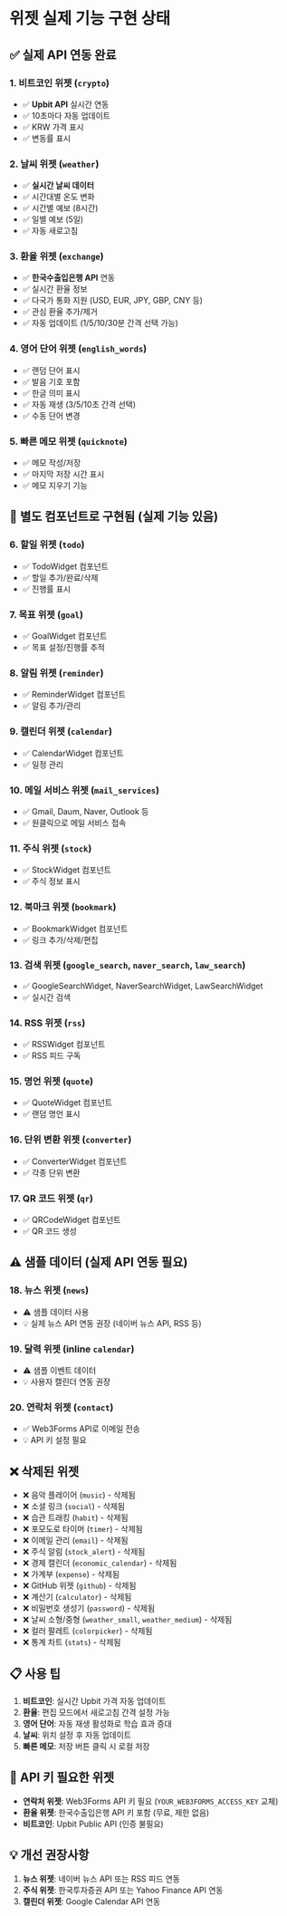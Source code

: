 # 위젯 실제 기능 구현 상태

## ✅ 실제 API 연동 완료

### 1. **비트코인 위젯** (`crypto`)
- ✅ **Upbit API** 실시간 연동
- ✅ 10초마다 자동 업데이트
- ✅ KRW 가격 표시
- ✅ 변동률 표시

### 2. **날씨 위젯** (`weather`)
- ✅ **실시간 날씨 데이터**
- ✅ 시간대별 온도 변화
- ✅ 시간별 예보 (8시간)
- ✅ 일별 예보 (5일)
- ✅ 자동 새로고침

### 3. **환율 위젯** (`exchange`)
- ✅ **한국수출입은행 API** 연동
- ✅ 실시간 환율 정보
- ✅ 다국가 통화 지원 (USD, EUR, JPY, GBP, CNY 등)
- ✅ 관심 환율 추가/제거
- ✅ 자동 업데이트 (1/5/10/30분 간격 선택 가능)

### 4. **영어 단어 위젯** (`english_words`)
- ✅ 랜덤 단어 표시
- ✅ 발음 기호 포함
- ✅ 한글 의미 표시
- ✅ 자동 재생 (3/5/10초 간격 선택)
- ✅ 수동 단어 변경

### 5. **빠른 메모 위젯** (`quicknote`)
- ✅ 메모 작성/저장
- ✅ 마지막 저장 시간 표시
- ✅ 메모 지우기 기능

## 🎯 별도 컴포넌트로 구현됨 (실제 기능 있음)

### 6. **할일 위젯** (`todo`)
- ✅ TodoWidget 컴포넌트
- ✅ 할일 추가/완료/삭제
- ✅ 진행률 표시

### 7. **목표 위젯** (`goal`)
- ✅ GoalWidget 컴포넌트
- ✅ 목표 설정/진행률 추적

### 8. **알림 위젯** (`reminder`)
- ✅ ReminderWidget 컴포넌트
- ✅ 알림 추가/관리

### 9. **캘린더 위젯** (`calendar`)
- ✅ CalendarWidget 컴포넌트
- ✅ 일정 관리

### 10. **메일 서비스 위젯** (`mail_services`)
- ✅ Gmail, Daum, Naver, Outlook 등
- ✅ 원클릭으로 메일 서비스 접속

### 11. **주식 위젯** (`stock`)
- ✅ StockWidget 컴포넌트
- ✅ 주식 정보 표시

### 12. **북마크 위젯** (`bookmark`)
- ✅ BookmarkWidget 컴포넌트
- ✅ 링크 추가/삭제/편집

### 13. **검색 위젯** (`google_search`, `naver_search`, `law_search`)
- ✅ GoogleSearchWidget, NaverSearchWidget, LawSearchWidget
- ✅ 실시간 검색

### 14. **RSS 위젯** (`rss`)
- ✅ RSSWidget 컴포넌트
- ✅ RSS 피드 구독

### 15. **명언 위젯** (`quote`)
- ✅ QuoteWidget 컴포넌트
- ✅ 랜덤 명언 표시

### 16. **단위 변환 위젯** (`converter`)
- ✅ ConverterWidget 컴포넌트
- ✅ 각종 단위 변환

### 17. **QR 코드 위젯** (`qr`)
- ✅ QRCodeWidget 컴포넌트
- ✅ QR 코드 생성

## ⚠️ 샘플 데이터 (실제 API 연동 필요)

### 18. **뉴스 위젯** (`news`)
- ⚠️ 샘플 데이터 사용
- 💡 실제 뉴스 API 연동 권장 (네이버 뉴스 API, RSS 등)

### 19. **달력 위젯** (inline `calendar`)
- ⚠️ 샘플 이벤트 데이터
- 💡 사용자 캘린더 연동 권장

### 20. **연락처 위젯** (`contact`)
- ✅ Web3Forms API로 이메일 전송
- 💡 API 키 설정 필요

## ❌ 삭제된 위젯

- ❌ 음악 플레이어 (`music`) - 삭제됨
- ❌ 소셜 링크 (`social`) - 삭제됨
- ❌ 습관 트래킹 (`habit`) - 삭제됨
- ❌ 포모도로 타이머 (`timer`) - 삭제됨
- ❌ 이메일 관리 (`email`) - 삭제됨
- ❌ 주식 알림 (`stock_alert`) - 삭제됨
- ❌ 경제 캘린더 (`economic_calendar`) - 삭제됨
- ❌ 가계부 (`expense`) - 삭제됨
- ❌ GitHub 위젯 (`github`) - 삭제됨
- ❌ 계산기 (`calculator`) - 삭제됨
- ❌ 비밀번호 생성기 (`password`) - 삭제됨
- ❌ 날씨 소형/중형 (`weather_small`, `weather_medium`) - 삭제됨
- ❌ 컬러 팔레트 (`colorpicker`) - 삭제됨
- ❌ 통계 차트 (`stats`) - 삭제됨

## 📋 사용 팁

1. **비트코인**: 실시간 Upbit 가격 자동 업데이트
2. **환율**: 편집 모드에서 새로고침 간격 설정 가능
3. **영어 단어**: 자동 재생 활성화로 학습 효과 증대
4. **날씨**: 위치 설정 후 자동 업데이트
5. **빠른 메모**: 저장 버튼 클릭 시 로컬 저장

## 🔧 API 키 필요한 위젯

- **연락처 위젯**: Web3Forms API 키 필요 (`YOUR_WEB3FORMS_ACCESS_KEY` 교체)
- **환율 위젯**: 한국수출입은행 API 키 포함 (무료, 제한 없음)
- **비트코인**: Upbit Public API (인증 불필요)

## 💡 개선 권장사항

1. **뉴스 위젯**: 네이버 뉴스 API 또는 RSS 피드 연동
2. **주식 위젯**: 한국투자증권 API 또는 Yahoo Finance API 연동
3. **캘린더 위젯**: Google Calendar API 연동























